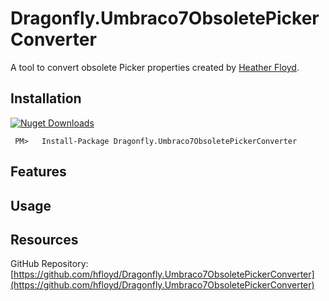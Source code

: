 # Dragonfly.Umbraco7ObsoletePickerConverter #

A tool to convert obsolete Picker properties created by [Heather Floyd](https://www.HeatherFloyd.com).


## Installation ##
[![Nuget Downloads](https://buildstats.info/nuget/Dragonfly.Umbraco7ObsoletePickerConverter)](https://www.nuget.org/packages/Dragonfly.Umbraco7ObsoletePickerConverter/)

     PM>   Install-Package Dragonfly.Umbraco7ObsoletePickerConverter



## Features ##

## Usage ##

## Resources ##

GitHub Repository: [https://github.com/hfloyd/Dragonfly.Umbraco7ObsoletePickerConverter](https://github.com/hfloyd/Dragonfly.Umbraco7ObsoletePickerConverter)
